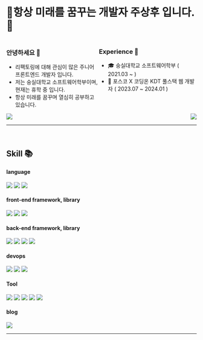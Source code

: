 # 🎉항상 미래를 꿈꾸는 개발자 주상후 입니다.🎉

<div style="display: flex;">

<div>
  <h3>안녕하세요 👋</h3>

  <ul>
    <li>리팩토링에 대해 관심이 많은 주니어 프론트엔드 개발자 입니다. </li>
    <li>저는 숭실대학교 소프트웨어학부이며, 현재는 휴학 중 입니다. </li>
    <li>항상 미래를 꿈꾸며 열심히 공부하고 있습니다. </li>
  </ul>
</div>

<div>
  <h3>Experience 👑</h3>

  <ul>
    <li> 🎓 숭실대학교 소프트웨어학부 ( 2021.03 ~ )</li>
    <li> 📓 포스코 X 코딩온 KDT 풀스택 웹 개발자 ( 2023.07 ~ 2024.01 )
  </ul>
</div>
  
</div>
<div style="display: flex; justify-content: space-between" >

  <img src="https://github-readme-stats.vercel.app/api?username=learnttuce0321&show_icons=true&theme=transparent" />
  <img src="https://github-readme-stats.vercel.app/api/top-langs/?username=learnttuce0321&layout=compact&show_icons=true&theme=transparent" style="vertical-align: top;" />
  
</div>

<hr />

<br />

## Skill 📚
#### language
<a href="https://github.com/learnttuce0321" target="_blank"><img src="https://img.shields.io/badge/Javascript-F7DF1E?style=flat-squart&logo=javascript&logoColor=white"/></a>
<a href="https://github.com/learnttuce0321" target="_blank"><img src="https://img.shields.io/badge/Typescript-3178C6?style=flat-squart&logo=typescript&logoColor=white"/></a>
<a href="https://github.com/learnttuce0321" target="_blank"><img src="https://img.shields.io/badge/Python-3776AB?style=flat-squart&logo=python&logoColor=white"/></a>

#### front-end framework, library
<a href="https://github.com/learnttuce0321" target="_blank"><img src="https://img.shields.io/badge/React-61DAFB?style=flat-squart&logo=react&logoColor=white"/></a>
<a href="https://github.com/learnttuce0321" target="_blank"><img src="https://img.shields.io/badge/Redux-764ABC?style=flat-squart&logo=redux&logoColor=white"/></a>
<a href="https://github.com/learnttuce0321" target="_blank"><img src="https://img.shields.io/badge/Styledcomponents-DB7093?style=flat-squart&logo=styledcomponents&logoColor=white"/></a>

#### back-end framework, library
<a href="https://github.com/learnttuce0321" target="_blank"><img src="https://img.shields.io/badge/Express-000000?style=flat-squart&logo=express&logoColor=white"/></a>
<a href="https://github.com/learnttuce0321" target="_blank"><img src="https://img.shields.io/badge/Sequelize-52B0E7?style=flat-squart&logo=sequelize&logoColor=white"/></a>
<a href="https://github.com/learnttuce0321" target="_blank"><img src="https://img.shields.io/badge/TypeOrm-262626?style=flat-squart/"></a>
<a href="https://github.com/learnttuce0321" target="_blank"><img src="https://img.shields.io/badge/Mysql-4479A1?style=flat-squart&logo=mysql&logoColor=white"/></a>

#### devops
<a href="https://github.com/learnttuce0321" target="_blank"><img src="https://img.shields.io/badge/Amazonec2-FF9900?style=flat-squart&logo=amazonec2&logoColor=white"/></a>
<a href="https://github.com/learnttuce0321" target="_blank"><img src="https://img.shields.io/badge/amazons3-569A31?style=flat-squart&logo=amazons3&logoColor=white"/></a>
<a href="https://github.com/learnttuce0321" target="_blank"><img src="https://img.shields.io/badge/Amazonrds-527FFF?style=flat-squart&logo=amazonrds&logoColor=white"/></a>

#### Tool
<a href="https://github.com/learnttuce0321" target="_blank"><img src="https://img.shields.io/badge/Visualstudiocode-007ACC?style=flat-squart&logo=visualstudiocode&logoColor=white"/></a>
<a href="https://github.com/learnttuce0321" target="_blank"><img src="https://img.shields.io/badge/Notion-000000?style=flat-squart&logo=notion&logoColor=white"/></a>
<a href="https://github.com/learnttuce0321" target="_blank"><img src="https://img.shields.io/badge/Slack-4A154B?style=flat-squart&logo=slack&logoColor=white"/></a>
<a href="https://github.com/learnttuce0321" target="_blank"><img src="https://img.shields.io/badge/Git-F05032?style=flat-squart&logo=git&logoColor=white"/></a>
<a href="https://github.com/learnttuce0321" target="_blank"><img src="https://img.shields.io/badge/Github-171717?style=flat-squart&logo=github&logoColor=white"/></a>

#### blog
<a href="https://github.com/learnttuce0321" target="_blank"><img src="https://img.shields.io/badge/Velog-20C997?style=flat-squart&logo=velog&logoColor=white"/></a>

<hr />









